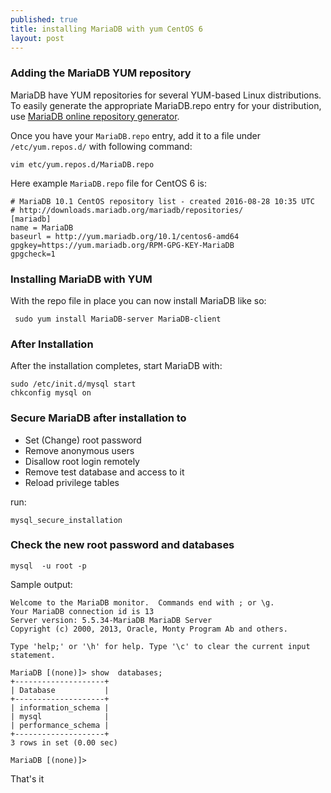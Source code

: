 ```yaml
---
published: true
title: installing MariaDB with yum CentOS 6
layout: post
---
```

### Adding the MariaDB YUM repository

MariaDB have YUM repositories for several YUM-based Linux distributions. To easily generate the appropriate MariaDB.repo entry for your distribution, use [MariaDB online repository generator](https://downloads.mariadb.org/mariadb/repositories/).

Once you have your ```MariaDB.repo``` entry, add it to a file under ```/etc/yum.repos.d/``` with following command: 

    vim etc/yum.repos.d/MariaDB.repo

Here example ```MariaDB.repo``` file for CentOS 6 is:

    # MariaDB 10.1 CentOS repository list - created 2016-08-28 10:35 UTC
    # http://downloads.mariadb.org/mariadb/repositories/
    [mariadb]
    name = MariaDB
    baseurl = http://yum.mariadb.org/10.1/centos6-amd64
    gpgkey=https://yum.mariadb.org/RPM-GPG-KEY-MariaDB
    gpgcheck=1

### Installing MariaDB with YUM

With the repo file in place you can now install MariaDB like so:

     sudo yum install MariaDB-server MariaDB-client

### After Installation

After the installation completes, start MariaDB with:

    sudo /etc/init.d/mysql start
    chkconfig mysql on

### Secure MariaDB after installation to

* Set (Change) root password
* Remove anonymous users
* Disallow root login remotely
* Remove test database and access to it
* Reload privilege tables

run:

    mysql_secure_installation

### Check the new root password and databases

    mysql  -u root -p

Sample output:

    Welcome to the MariaDB monitor.  Commands end with ; or \g.
    Your MariaDB connection id is 13
    Server version: 5.5.34-MariaDB MariaDB Server
    Copyright (c) 2000, 2013, Oracle, Monty Program Ab and others.
    
    Type 'help;' or '\h' for help. Type '\c' to clear the current input statement.

    MariaDB [(none)]> show  databases;
    +--------------------+
    | Database           |
    +--------------------+
    | information_schema |
    | mysql              |
    | performance_schema |
    +--------------------+
    3 rows in set (0.00 sec)
    
    MariaDB [(none)]>


That's it